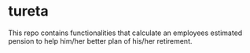 # tureta
This repo contains functionalities that calculate an employees estimated pension to help him/her better plan of his/her retirement.
